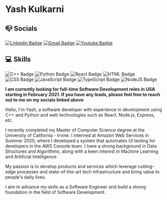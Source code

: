 # Yash Kulkarni

## 📪 Socials
[![Linkedin Badge](https://img.shields.io/badge/-Yash%20Kulkarni-blue?style=flat-square&logo=Linkedin&logoColor=white&link=https://www.linkedin.com/in/yashkulkarni97/)](https://www.linkedin.com/in/yashkulkarni97/) 
[![Gmail Badge](https://img.shields.io/badge/yukulkar@uci.edu-D14836?style=flat-square&logo=gmail&logoColor=white)](mailto:yukulkar@uci.edu)
[![Youtube Badge](https://img.shields.io/badge/Yash%20Kulkarni-FF0000?style=flat-square&logo=youtube&logoColor=white&link=https://www.youtube.com/channel/UCTJUY9WppMruO-gSdSzdF6w)](https://www.youtube.com/channel/UCTJUY9WppMruO-gSdSzdF6w) 

## 💻 Skills
![C++ Badge](https://img.shields.io/badge/C%2B%2B-00599C?style=for-the-badge?style=flat-square&logo=c%2B%2B&logoColor=white)
![Python Badge](https://img.shields.io/badge/Python-14354C?style=for-the-badge?style=flat-square&logo=python&logoColor=white)
![React Badge](https://img.shields.io/badge/React-20232A?style=for-the-badge?style=flat-square&logo=react&logoColor=61DAFB)
![HTML Badge](https://img.shields.io/badge/HTML-239120?style=for-the-badge?style=flat-square&logo=html5&logoColor=white)
![CSS Badge](https://img.shields.io/badge/CSS-239120?&style=for-the-badge?style=flat-square&logo=css3&logoColor=white)
![JavaScript Badge](https://img.shields.io/badge/JavaScript-F7DF1E?style=flat-square&logo=javascript&logoColor=black)
![TypeScript Badge](https://img.shields.io/badge/TypeScript-007ACC?style=flat-square&logo=typescript&logoColor=white)
![NodeJS Badge](https://img.shields.io/badge/NodeJS-43853D?style=flat-square&logo=node.js&logoColor=white)
 
**I am currently looking for full-time Software Development roles in USA starting in February 2021. If you have any leads, please feel free to reach out to me on my socials linked above**

Hello, I'm Yash, a software developer with experience in development using C++ and Python and web technologies such as React, Node.js, Express, etc.  

I recently completed my Master of Computer Science degree at the University of California - Irvine. I interned at Amazon Web Services in Summer 2020, where I developed a system that automates UI testing for developers in the AWS Console team. I have a strong background in Data Structures and Algorithms, along with a keen interest in Machine Learning and Artificial Intelligence.

My passion is to develop products and services which leverage cutting-edge processes and state-of-the-art tech infrastructure and bring value to people's daily lives.

I aim to advance my skills as a Software Engineer and build a strong foundation in the field of Software Development. 

<!--
**yculcarneee/yculcarneee** is a ✨ _special_ ✨ repository because its `README.md` (this file) appears on your GitHub profile.

Here are some ideas to get you started:

- 🔭 I’m currently working on ...
- 🌱 I’m currently learning ...
- 👯 I’m looking to collaborate on ...
- 🤔 I’m looking for help with ...
- 💬 Ask me about ...
- 📫 How to reach me: ...
- 😄 Pronouns: ...
- ⚡ Fun fact: ...
-->
